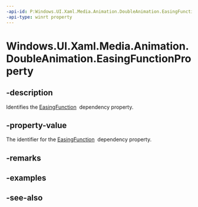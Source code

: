 ```yaml
---
-api-id: P:Windows.UI.Xaml.Media.Animation.DoubleAnimation.EasingFunctionProperty
-api-type: winrt property
---
```


<!-- Property syntax
public Windows.UI.Xaml.DependencyProperty EasingFunctionProperty { get; }
-->

# Windows.UI.Xaml.Media.Animation.DoubleAnimation.EasingFunctionProperty

## -description
Identifies the [EasingFunction](doubleanimation_easingfunction.md)  dependency property.



## -property-value
The identifier for the [EasingFunction](doubleanimation_easingfunction.md)  dependency property.

## -remarks

## -examples

## -see-also
